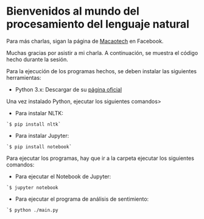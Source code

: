 # Bienvenidos al mundo del procesamiento del lenguaje natural

Para más charlas, sigan la página de [Macaotech](https://www.facebook.com/Macaotech/) en Facebook.

Muchas gracias por asistir a mi charla. A continuación, se muestra el código hecho durante la sesión.

Para la ejecución de los programas hechos, se deben instalar las siguientes herramientas:

* Python 3.x: Descargar de su [página oficial](https://www.python.org/)

Una vez instalado Python, ejecutar los siguientes comandos>

* Para instalar NLTK:
```
`$ pip install nltk`
```  

* Para instalar Jupyter:
```
`$ pip install notebook`

```  

Para ejecutar los programas, hay que ir a la carpeta  ejecutar los siguientes comandos:

* Para ejecutar el Notebook de Jupyter:
```
`$ jupyter notebook

```  
* Para ejecutar el programa de análisis de sentimiento:
```
`$ python ./main.py

```  